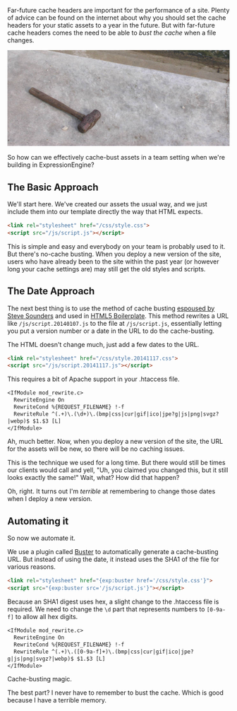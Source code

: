 Far-future cache headers are important for the performance of a site. Plenty
of advice can be found on the internet about why you should set the cache
headers for your static assets to a year in the future. But with far-future
cache headers comes the need to be able to *bust the cache* when a file
changes.

![Busting the cache with a sledgehammer](images/cache-busting/sledge.jpg "https://www.flickr.com/photos/larcher/3360819954")

So how can we effectively cache-bust assets in a team setting when we're
building in ExpressionEngine?


## The Basic Approach

We'll start here. We've created our assets the usual way, and we just include
them into our template directly the way that HTML expects.

```html
<link rel="stylesheet" href="/css/style.css">
<script src="/js/script.js"></script>
```

This is simple and easy and everybody on your team is probably used to it. But
there's no-cache busting. When you deploy a new version of the site, users who
have already been to the site within the past year (or however long your cache
settings are) may still get the old styles and scripts.


## The Date Approach

The next best thing is to use the method of cache busting [espoused by
Steve Sounders][ss] and used in [HTML5 Boilerplate][h5bp]. This method
rewrites a URL like `/js/script.20140107.js` to the file at `/js/script.js`,
essentially letting you put a version number or a date in the URL to do the
cache-busting.

The HTML doesn't change much, just add a few dates to the URL.

```html
<link rel="stylesheet" href="/css/style.20141117.css">
<script src="/js/script.20141117.js"></script>
```

This requires a bit of Apache support in your .htaccess file.

```
<IfModule mod_rewrite.c>
  RewriteEngine On
  RewriteCond %{REQUEST_FILENAME} !-f
  RewriteRule ^(.+)\.(\d+)\.(bmp|css|cur|gif|ico|jpe?g|js|png|svgz?|webp)$ $1.$3 [L]
</IfModule>
```

Ah, much better. Now, when you deploy a new version of the site, the URL for
the assets will be new, so there will be no caching issues.

This is the technique we used for a long time. But there would still be times
our clients would call and yell, "Uh, you claimed you changed this, but it
still looks exactly the same!" Wait, what? How did that happen?

Oh, right. It turns out I'm *terrible* at remembering to change those dates
when I deploy a new version.


## Automating it

So now we automate it.

We use a plugin called [Buster][buster] to automatically generate a
cache-busting URL. But instead of using the date, it instead uses the SHA1 of
the file for various reasons.

```html
<link rel="stylesheet" href="{exp:buster href='/css/style.css'}">
<script src="{exp:buster src='/js/script.js'}"></script>
```

Because an SHA1 digest uses hex, a slight change to the .htaccess file is
required. We need to change the `\d` part that represents numbers to
`[0-9a-f]` to allow all hex digits.

```
<IfModule mod_rewrite.c>
  RewriteEngine On
  RewriteCond %{REQUEST_FILENAME} !-f
  RewriteRule ^(.+)\.([0-9a-f]+)\.(bmp|css|cur|gif|ico|jpe?g|js|png|svgz?|webp)$ $1.$3 [L]
</IfModule>
```

Cache-busting magic.

The best part? I never have to remember to bust the cache. Which is good
because I have a terrible memory.


[ss]: http://www.stevesouders.com/blog/2008/08/23/revving-filenames-dont-use-querystring/
[h5bp]: https://github.com/h5bp/html5-boilerplate/blob/1d0d78509dfb31ea5236a2b6430529ccfd799763/dist/.htaccess#L931
[buster]: https://github.com/click-rain/buster
